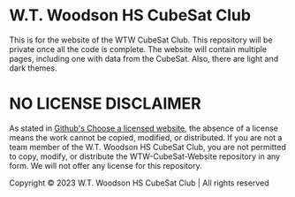 # W.T. Woodson HS CubeSat Club

This is for the website of the WTW CubeSat Club. This repository will be private once all the code is complete. The website will contain multiple pages, including one with data from the CubeSat. Also, there are light and dark themes.

# NO LICENSE DISCLAIMER

As stated in [Github's Choose a licensed website](https://choosealicense.com/no-permission/), the absence of a license means the work cannot be copied, modified, or distributed. If you are not a team member of the W.T. Woodson HS CubeSat Club, you are not permitted to copy, modify, or distribute the WTW-CubeSat-Website repository in any form. We will not offer any license for this repository.

Copyright © 2023 W.T. Woodson HS CubeSat Club | All rights reserved
